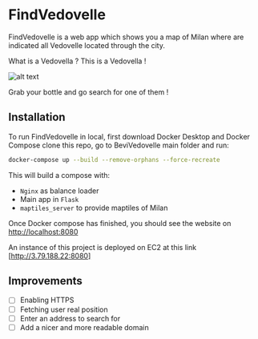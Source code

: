 # FindVedovelle

FindVedovelle is a web app which shows you a map of Milan where are indicated all Vedovelle located through the city.

What is a Vedovella ? This is a Vedovella !

![alt text](https://github.com/DvdCp/BeviVedovelle/blob/master/Vedovella.webp?raw=true)

Grab your bottle and go search for one of them !

## Installation

To run FindVedovelle in local, first download Docker Desktop and Docker Compose clone this repo, go to BeviVedovelle main folder and run:

```bash
docker-compose up --build --remove-orphans --force-recreate
```

This will build a compose with:

- `Nginx` as balance loader
- Main app in `Flask`
- `maptiles_server` to provide maptiles of Milan

Once Docker compose has finished, you should see the website on [http://localhost:8080](http://localhost:8080)

An instance of this project is deployed on EC2 at this link [http://3.79.188.22:8080]

## Improvements

- [ ] Enabling HTTPS
- [ ] Fetching user real position
- [ ] Enter an address to search for
- [ ] Add a nicer and more readable domain
